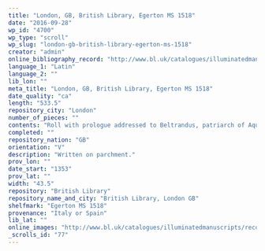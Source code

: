 ```yaml
---
title: "London, GB, British Library, Egerton MS 1518"
date: "2016-09-28"
wp_id: "4700"
wp_type: "scroll"
wp_slug: "london-gb-british-library-egerton-ms-1518"
creator: "admin"
online_bibliography_record: "http://www.bl.uk/catalogues/illuminatedmanuscripts/record.asp?MSID=18412&CollID=28&NStart=1518"
language_1: "Latin"
language_2: ""
lib_lon: ""
meta_title: "London, GB, British Library, Egerton MS 1518"
date_quality: "ca"
length: "533.5"
repository_city: "London"
number_of_pieces: ""
contents: "Roll with prologue addressed to Beltrandus, patriarch of Aquileia, dated 1348. Includes list of popes and emperors at the end of the roll."
completed: ""
repository_nation: "GB"
orientation: "V"
description: "Written on parchment."
prov_lon: ""
date_start: "1353"
prov_lat: ""
width: "43.5"
repository: "British Library"
repository_name_and_city: "British Library, London GB"
shelfmark: "Egerton MS 1518"
provenance: "Italy or Spain"
lib_lat: ""
online_images: "http://www.bl.uk/catalogues/illuminatedmanuscripts/record.asp?MSID=18412&CollID=28&NStart=1518"
_scrolls_id: "77"
---
```



